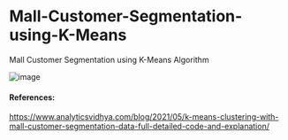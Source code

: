 # Mall-Customer-Segmentation-using-K-Means
Mall Customer Segmentation using K-Means Algorithm

![image](https://user-images.githubusercontent.com/69152112/221351922-d0352643-c1d6-4a9f-a433-594f5b2be9a8.png)

#### References:
https://www.analyticsvidhya.com/blog/2021/05/k-means-clustering-with-mall-customer-segmentation-data-full-detailed-code-and-explanation/
